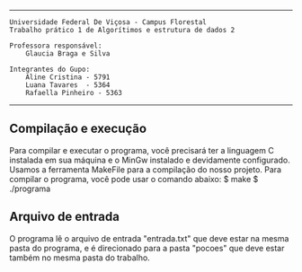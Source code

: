 ------------------------------------------------------------------------------------------------------------------------
    Universidade Federal De Viçosa - Campus Florestal
    Trabalho prático 1 de Algorítimos e estrutura de dados 2
    
    Professora responsável: 
        Glaucia Braga e Silva
        
    Integrantes do Gupo:
        Aline Cristina - 5791
        Luana Tavares  - 5364
        Rafaella Pinheiro - 5363

------------------------------------------------------------------------------------------------------------------------
## Compilação e execução 
Para compilar e executar o programa, você precisará ter a linguagem C instalada em sua máquina e o MinGw instalado e devidamente configurado. Usamos a ferramenta MakeFile para a compilação do nosso projeto. 
Para compilar o programa, você pode usar o comando abaixo:
    $ make 
    $ ./programa 

## Arquivo de entrada
O programa lê o arquivo de entrada "entrada.txt" que deve estar na mesma pasta do programa, e é direcionado para a pasta "pocoes" que deve estar também no mesma pasta do trabalho. 